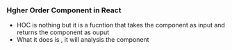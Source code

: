 ### Hgher Order Component in React
- HOC is nothing but it is a fucntion that takes the component as input and returns the component as ouput
- What it does is , it will analysis the component
